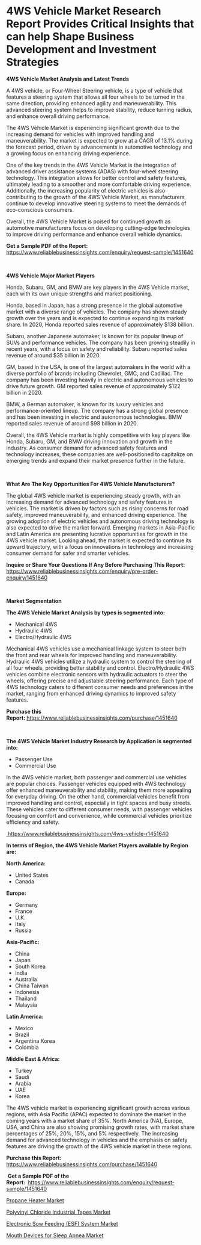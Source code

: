 <p><h1>4WS Vehicle Market Research Report Provides Critical Insights that can help Shape Business Development and Investment Strategies</h1></p><p><strong>4WS Vehicle Market Analysis and Latest Trends</strong></p>
<p><p>A 4WS vehicle, or Four-Wheel Steering vehicle, is a type of vehicle that features a steering system that allows all four wheels to be turned in the same direction, providing enhanced agility and maneuverability. This advanced steering system helps to improve stability, reduce turning radius, and enhance overall driving performance.</p><p>The 4WS Vehicle Market is experiencing significant growth due to the increasing demand for vehicles with improved handling and maneuverability. The market is expected to grow at a CAGR of 13.1% during the forecast period, driven by advancements in automotive technology and a growing focus on enhancing driving experience.</p><p>One of the key trends in the 4WS Vehicle Market is the integration of advanced driver assistance systems (ADAS) with four-wheel steering technology. This integration allows for better control and safety features, ultimately leading to a smoother and more comfortable driving experience. Additionally, the increasing popularity of electric vehicles is also contributing to the growth of the 4WS Vehicle Market, as manufacturers continue to develop innovative steering systems to meet the demands of eco-conscious consumers.</p><p>Overall, the 4WS Vehicle Market is poised for continued growth as automotive manufacturers focus on developing cutting-edge technologies to improve driving performance and enhance overall vehicle dynamics.</p></p>
<p><strong>Get a Sample PDF of the Report:&nbsp;</strong> <a href="https://www.reliablebusinessinsights.com/enquiry/request-sample/1451640">https://www.reliablebusinessinsights.com/enquiry/request-sample/1451640</a></p>
<p>&nbsp;</p>
<p><strong>4WS Vehicle Major Market Players</strong></p>
<p><p>Honda, Subaru, GM, and BMW are key players in the 4WS Vehicle market, each with its own unique strengths and market positioning.</p><p>Honda, based in Japan, has a strong presence in the global automotive market with a diverse range of vehicles. The company has shown steady growth over the years and is expected to continue expanding its market share. In 2020, Honda reported sales revenue of approximately $138 billion.</p><p>Subaru, another Japanese automaker, is known for its popular lineup of SUVs and performance vehicles. The company has been growing steadily in recent years, with a focus on safety and reliability. Subaru reported sales revenue of around $35 billion in 2020.</p><p>GM, based in the USA, is one of the largest automakers in the world with a diverse portfolio of brands including Chevrolet, GMC, and Cadillac. The company has been investing heavily in electric and autonomous vehicles to drive future growth. GM reported sales revenue of approximately $122 billion in 2020.</p><p>BMW, a German automaker, is known for its luxury vehicles and performance-oriented lineup. The company has a strong global presence and has been investing in electric and autonomous technologies. BMW reported sales revenue of around $98 billion in 2020.</p><p>Overall, the 4WS Vehicle market is highly competitive with key players like Honda, Subaru, GM, and BMW driving innovation and growth in the industry. As consumer demand for advanced safety features and technology increases, these companies are well-positioned to capitalize on emerging trends and expand their market presence further in the future.</p></p>
<p>&nbsp;</p>
<p><strong>What Are The Key Opportunities For 4WS Vehicle Manufacturers?</strong></p>
<p><p>The global 4WS vehicle market is experiencing steady growth, with an increasing demand for advanced technology and safety features in vehicles. The market is driven by factors such as rising concerns for road safety, improved maneuverability, and enhanced driving experience. The growing adoption of electric vehicles and autonomous driving technology is also expected to drive the market forward. Emerging markets in Asia-Pacific and Latin America are presenting lucrative opportunities for growth in the 4WS vehicle market. Looking ahead, the market is expected to continue its upward trajectory, with a focus on innovations in technology and increasing consumer demand for safer and smarter vehicles.</p></p>
<p><strong>Inquire or Share Your Questions If Any Before Purchasing This Report:</strong> <a href="https://www.reliablebusinessinsights.com/enquiry/pre-order-enquiry/1451640">https://www.reliablebusinessinsights.com/enquiry/pre-order-enquiry/1451640</a></p>
<p>&nbsp;</p>
<p><strong>Market Segmentation</strong></p>
<p><strong>The 4WS Vehicle Market Analysis by types is segmented into:</strong></p>
<p><ul><li>Mechanical 4WS</li><li>Hydraulic 4WS</li><li>Electro/Hydraulic 4WS</li></ul></p>
<p><p>Mechanical 4WS vehicles use a mechanical linkage system to steer both the front and rear wheels for improved handling and maneuverability. Hydraulic 4WS vehicles utilize a hydraulic system to control the steering of all four wheels, providing better stability and control. Electro/Hydraulic 4WS vehicles combine electronic sensors with hydraulic actuators to steer the wheels, offering precise and adjustable steering performance. Each type of 4WS technology caters to different consumer needs and preferences in the market, ranging from enhanced driving dynamics to improved safety features.</p></p>
<p><strong>Purchase this Report:&nbsp;</strong><a href="https://www.reliablebusinessinsights.com/purchase/1451640">https://www.reliablebusinessinsights.com/purchase/1451640</a></p>
<p>&nbsp;</p>
<p><strong>The 4WS Vehicle Market Industry Research by Application is segmented into:</strong></p>
<p><ul><li>Passenger Use</li><li>Commercial Use</li></ul></p>
<p><p>In the 4WS vehicle market, both passenger and commercial use vehicles are popular choices. Passenger vehicles equipped with 4WS technology offer enhanced maneuverability and stability, making them more appealing for everyday driving. On the other hand, commercial vehicles benefit from improved handling and control, especially in tight spaces and busy streets. These vehicles cater to different consumer needs, with passenger vehicles focusing on comfort and convenience, while commercial vehicles prioritize efficiency and safety.</p></p>
<p><a href="https://www.reliablebusinessinsights.com/4ws-vehicle-r1451640">&nbsp;https://www.reliablebusinessinsights.com/4ws-vehicle-r1451640</a></p>
<p><strong>In terms of Region, the 4WS Vehicle Market Players available by Region are:</strong></p>
<p>
    <p> <strong> North America: </strong>
        <ul>
            <li>United States</li>
            <li>Canada</li>
        </ul>
        </p> 
    <p> <strong> Europe: </strong>
        <ul>
            <li>Germany</li>
            <li>France</li>
            <li>U.K.</li>
            <li>Italy</li>
            <li>Russia</li>
        </ul>
        </p> 
    <p> <strong> Asia-Pacific: </strong>
        <ul>
            <li>China</li>
            <li>Japan</li>
            <li>South Korea</li>
            <li>India</li>
            <li>Australia</li>
            <li>China Taiwan</li>
            <li>Indonesia</li>
            <li>Thailand</li>
            <li>Malaysia</li>
        </ul>
        </p> 
    <p> <strong> Latin America: </strong>
        <ul>
            <li>Mexico</li>
            <li>Brazil</li>
            <li>Argentina Korea</li>
            <li>Colombia</li>
        </ul>
        </p> 
    <p> <strong> Middle East & Africa: </strong>
        <ul>
            <li>Turkey</li>
            <li>Saudi</li>
            <li>Arabia</li>
            <li>UAE</li>
            <li>Korea</li>
        </ul>
    </p>
    </p>
<p><p>The 4WS vehicle market is experiencing significant growth across various regions, with Asia Pacific (APAC) expected to dominate the market in the coming years with a market share of 35%. North America (NA), Europe, USA, and China are also showing promising growth rates, with market share percentages of 25%, 20%, 15%, and 5% respectively. The increasing demand for advanced technology in vehicles and the emphasis on safety features are driving the growth of the 4WS vehicle market in these regions.</p></p>
<p><strong>Purchase this Report: </strong><a href="https://www.reliablebusinessinsights.com/purchase/1451640">https://www.reliablebusinessinsights.com/purchase/1451640</a></p>
<p>&nbsp;<strong>Get a Sample PDF of the Report:&nbsp;&nbsp;</strong><a href="https://www.reliablebusinessinsights.com/enquiry/request-sample/1451640">https://www.reliablebusinessinsights.com/enquiry/request-sample/1451640</a></p>
<p><strong></strong></p>
<p><p><a href="https://github.com/nigngrjl95/Market-Research-Report-List-1/blob/main/propane-heater-market.md">Propane Heater Market</a></p><p><a href="https://medium.com/@codystark63/polyvinyl-chloride-industrial-tapes-market-size-market-segmentation-market-trends-and-growth-3d6b7ed7324d">Polyvinyl Chloride Industrial Tapes Market</a></p><p><a href="https://medium.com/@diegomoen/global-electronic-sow-feeding-esf-system-market-opportunities-and-forecast-for-period-from-2024-2a3fdaae92a2">Electronic Sow Feeding (ESF) System Market</a></p><p><a href="https://github.com/sarohimweaach77/Market-Research-Report-List-1/blob/main/mouth-devices-for-sleep-apnea-market.md">Mouth Devices for Sleep Apnea Market</a></p></p>
